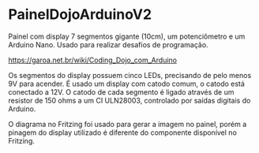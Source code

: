 # PainelDojoArduinoV2
Painel com display 7 segmentos gigante (10cm), um potenciômetro e um 
Arduino Nano. Usado para realizar desafios de programação.

https://garoa.net.br/wiki/Coding_Dojo_com_Arduino

Os segmentos do display possuem cinco LEDs, precisando de pelo menos 9V 
para acender. É usado um display com catodo comum, o catodo está 
conectado a 12V. O catodo de cada segmento é ligado através de um 
resistor de 150 ohms a um CI ULN28003, controlado por saídas digitais do 
Arduino.

O diagrama no Fritzing foi usado para gerar a imagem no painel, porém a 
pinagem do display utilizado é diferente do componente disponível no 
Fritzing.
